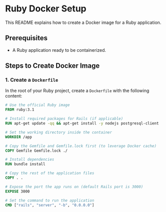 # Ruby Docker Setup

This README explains how to create a Docker image for a Ruby application.

## Prerequisites


- A Ruby application ready to be containerized.

## Steps to Create Docker Image

### 1. **Create a `Dockerfile`**

In the root of your Ruby project, create a `Dockerfile` with the following content:

```Dockerfile
# Use the official Ruby image
FROM ruby:3.1

# Install required packages for Rails (if applicable)
RUN apt-get update -qq && apt-get install -y nodejs postgresql-client

# Set the working directory inside the container
WORKDIR /app

# Copy the Gemfile and Gemfile.lock first (to leverage Docker cache)
COPY Gemfile Gemfile.lock ./

# Install dependencies
RUN bundle install

# Copy the rest of the application files
COPY . .

# Expose the port the app runs on (default Rails port is 3000)
EXPOSE 3000

# Set the command to run the application
CMD ["rails", "server", "-b", "0.0.0.0"]

